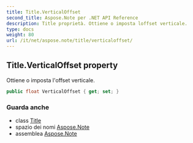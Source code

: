 ```yaml
---
title: Title.VerticalOffset
second_title: Aspose.Note per .NET API Reference
description: Title proprietà. Ottiene o imposta loffset verticale.
type: docs
weight: 80
url: /it/net/aspose.note/title/verticaloffset/
---
```

## Title.VerticalOffset property

Ottiene o imposta l'offset verticale.

```csharp
public float VerticalOffset { get; set; }
```

### Guarda anche

* class [Title](../)
* spazio dei nomi [Aspose.Note](../../title/)
* assemblea [Aspose.Note](../../../)


